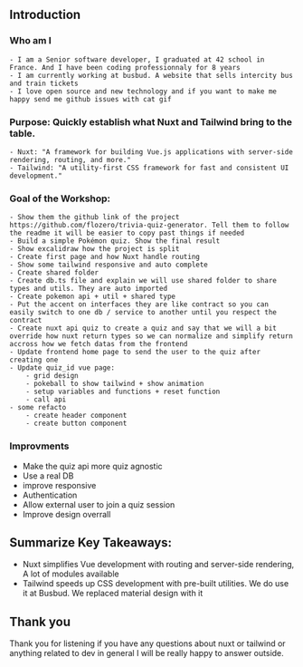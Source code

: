 ## Introduction

### Who am I

    - I am a Senior software developer, I graduated at 42 school in France. And I have been coding professionnaly for 8 years
    - I am currently working at busbud. A website that sells intercity bus and train tickets 
    - I love open source and new technology and if you want to make me happy send me github issues with cat gif

### Purpose: Quickly establish what Nuxt and Tailwind bring to the table.
    
    - Nuxt: "A framework for building Vue.js applications with server-side rendering, routing, and more."
    - Tailwind: "A utility-first CSS framework for fast and consistent UI development."

### Goal of the Workshop:

    - Show them the github link of the project https://github.com/flozero/trivia-quiz-generator. Tell them to follow the readme it will be easier to copy past things if needed
    - Build a simple Pokémon quiz. Show the final result
    - Show excalidraw how the project is split
    - Create first page and how Nuxt handle routing
    - Show some tailwind responsive and auto complete
    - Create shared folder
    - Create db.ts file and explain we will use shared folder to share types and utils. They are auto imported
    - Create pokemon api + util + shared type
    - Put the accent on interfaces they are like contract so you can easily switch to one db / service to another until you respect the contract
    - Create nuxt api quiz to create a quiz and say that we will a bit override how nuxt return types so we can normalize and simplify return accross how we fetch datas from the frontend
    - Update frontend home page to send the user to the quiz after creating one
    - Update quiz_id vue page:
        - grid design
        - pokeball to show tailwind + show animation
        - setup variables and functions + reset function
        - call api
    - some refacto
        - create header component
        - create button component

### Improvments
- Make the quiz api more quiz agnostic
- Use a real DB
- improve responsive
- Authentication
- Allow external user to join a quiz session
- Improve design overrall


## Summarize Key Takeaways:

- Nuxt simplifies Vue development with routing and server-side rendering, A lot of modules available
- Tailwind speeds up CSS development with pre-built utilities. We do use it at Busbud. We replaced material design with it

## Thank you

Thank you for listening if you have any questions about nuxt or tailwind or anything related to dev in general I will be really happy to answer outside.